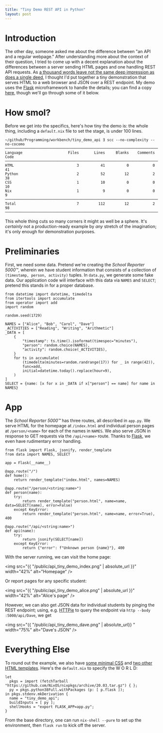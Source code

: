 ```yaml
---
title: "Tiny Demo REST API in Python"
layout: post
---
```


# Introduction

The other day, someone asked me about the difference between "an API and a regular webpage."
After understanding more about the context of their question, I tried to come up with a decent explanation about the differences between a server sending HTML pages and one handling REST API requests.
As [a thousand words leave not the same deep impression as does a single deed](https://en.wikipedia.org/wiki/A_picture_is_worth_a_thousand_words#History), I thought I'd put together a tiny demonstration that serves HTML to a web browser and JSON over a REST endpoint.
My demo uses the [Flask](https://flask.palletsprojects.com/) microframework to handle the details; you can find a copy [here](https://github.com/genos/Programming/tree/main/workbench/tiny_demo_api), though we'll go through some of it below.

# How smol?

Before we get into the specifics, here's how tiny the demo is: the whole thing, including a `default.nix` file to set the stage, is under 100 lines.

```
~/github/Programming/workbench/tiny_demo_api ∃ scc --no-complexity --no-cocomo
───────────────────────────────────────────────────────────────────────────────
Language                     Files       Lines     Blanks    Comments      Code
───────────────────────────────────────────────────────────────────────────────
HTML                             3          41          0           0        41
Python                           2          52         12           2        38
CSS                              1          10          0           0        10
Nix                              1           9          0           0         9
───────────────────────────────────────────────────────────────────────────────
Total                            7         112         12           2        98
───────────────────────────────────────────────────────────────────────────────
```

This whole thing cuts so many corners it might as well be a sphere.
It's _certainly_ not a production-ready example by _any_ stretch of the imagination; it's only enough for demonstration purposes.

# Preliminaries

First, we need some data.
Pretend we're creating the _School Reporter 5000™_, wherein we have student information that consists of a collection of `(timestamp, person, activity)` tuples.
In `data.py`, we generate some fake data.
Our application code will interface with this data via `NAMES` and `SELECT`; pretend this stands in for a proper database.

```
from datetime import datetime, timedelta
from itertools import accumulate
from operator import add
import random

random.seed(1729)

NAMES = ["Alice", "Bob", "Carol", "Dave"]
_ACTIVITIES = ["Reading", "Writing", "Arithmetic"]
_DATA = [
    {
        "timestamp": ts.time().isoformat(timespec="minutes"),
        "person": random.choice(NAMES),
        "activity": random.choice(_ACTIVITIES),
    }
    for ts in accumulate(
        (timedelta(minutes=random.randrange(17)) for _ in range(42)),
        func=add,
        initial=datetime.today().replace(hour=9),
    )
]
SELECT = {name: [x for x in _DATA if x["person"] == name] for name in NAMES}
```

# App

The _School Reporter 5000™_ has three routes, all described in `app.py`.
We serve HTML for the homepage at `/index.html` and individual person pages at `/person/<name>` for each of the names in `NAMES`.
We also serve JSON in response to GET requests via the `/api/<name>` route.
Thanks to [Flask](https://flask.palletsprojects.com/), we even have rudimentary error handling.

```
from flask import Flask, jsonify, render_template
from data import NAMES, SELECT

app = Flask(__name__)

@app.route("/")
def home():
    return render_template("index.html", names=NAMES)

@app.route("/person/<string:name>")
def person(name):
    try:
        return render_template("person.html", name=name, data=SELECT[name], error=False)
    except KeyError:
        return render_template("person.html", name=name, error=True), 400

@app.route("/api/<string:name>")
def api(name):
    try:
        return jsonify(SELECT[name])
    except KeyError:
        return {"error": f"Unknown person {name}"}, 400
```

With the server running, we can visit the home page:

<img src="{{ "/public/api_tiny_demo_index.png" | absolute_url }}" width="42%" alt="Homepage" />

Or report pages for any specific student:

<img src="{{ "/public/api_tiny_demo_alice.png" | absolute_url }}" width="42%" alt="Alice's page" />

However, we can also get JSON data for individual students by pinging the REST endpoint; using, e.g. [HTTPie](https://httpie.org) to query the endpoint via `http --body :5000/api/Dave`, we get

<img src="{{ "/public/api_tiny_demo_dave.png" | absolute_url}} " width="75%" alt="Dave's JSON" />


# Everything Else

To round out the example, we also have [some minimal CSS](https://github.com/genos/Programming/tree/main/workbench/tiny_demo_api/static/styles.css) and [two other HTML templates](https://github.com/genos/Programming/tree/main/workbench/tiny_demo_api/templates).
Here's the `default.nix` to specify the W O R L D:

```
let
  pkgs = import (fetchTarball "https://github.com/NixOS/nixpkgs/archive/20.03.tar.gz") { };
  py = pkgs.python38Full.withPackages (p: [ p.flask ]);
in pkgs.stdenv.mkDerivation {
  name = "tiny_demo_api";
  buildInputs = [ py ];
  shellHooks = "export FLASK_APP=app.py";
}
```

From the base directory, one can run `nix-shell --pure` to set up the environment, then `flask run` to kick off the server.
